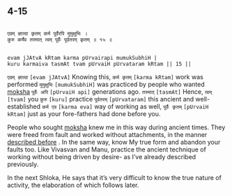 ## 4-15


```shloka-sa

एवम् ज्ञात्वा कृतम् कर्म पूर्वैरपि मुमुक्षुभिः ।
कुरु कर्मैव तस्मात् त्वम् पूर्वैः पूर्वतरम् कृतम् ॥ १५ ॥

```
```shloka-sa-hk

evam jJAtvA kRtam karma pUrvairapi mumukSubhiH |
kuru karmaiva tasmAt tvam pUrvaiH pUrvataram kRtam || 15 ||

```
`एवम् ज्ञात्वा` `[evam jJAtvA]` Knowing this, `कर्म कृतम्` `[karma kRtam]` work was performed `मुमुक्षुभिः` `[mumukSubhiH]` was practiced by people who wanted 
[moksha](Back-to-Basics.md#Moksha) `पूर्वैः अपि` `[pUrvaiH api]` generations ago. `तस्मात्` `[tasmAt]` Hence, `त्वम्` `[tvam]` you `कुरु` `[kuru]` practice `पूर्वतरम्` `[pUrvataram]` this ancient and well-established `कर्म एव` `[karma eva]` way of working as well, `पूर्वैः कृतम्` `[pUrvaiH kRtam]` just as your fore-fathers had done before you.

People who sought 
[moksha](Back-to-Basics.md#Moksha)
 knew me in this way during ancient times. They were freed from fault and worked without attachments, in the manner 
[described before](2-40.md#karmayoga)
. In the same way, know My true form and abandon your faults too. Like Vivasvan and Manu, practice the ancient technique of working without being driven by desire- as I’ve already described previously.

In the next Shloka, He says that it’s very difficult to know the true nature of activity, the elaboration of which follows later.


